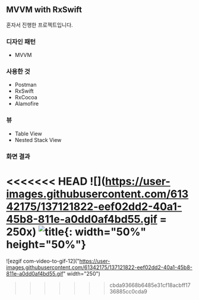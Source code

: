 ## MVVM with RxSwift

혼자서 진행한 프로젝트입니다.

### 디자인 패턴

- MVVM

### 사용한 것

- Postman
- RxSwift
- RxCocoa
- Alamofire

### 뷰

- Table View
- Nested Stack View

### 화면 결과

<<<<<<< HEAD
![](https://user-images.githubusercontent.com/61342175/137121822-eef02dd2-40a1-45b8-811e-a0dd0af4bd55.gif = 250x)
![title](https://user-images.githubusercontent.com/61342175/137121822-eef02dd2-40a1-45b8-811e-a0dd0af4bd55.gif){: width="50%" height="50%"}
=======
![ezgif com-video-to-gif-12]("https://user-images.githubusercontent.com/61342175/137121822-eef02dd2-40a1-45b8-811e-a0dd0af4bd55.gif"  width="250")
>>>>>>> cbda93668b6485e31cf18acbff1736885cc0cda9
